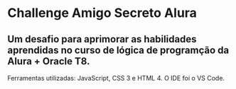# Challenge Amigo Secreto Alura
Um desafio para aprimorar as habilidades aprendidas no curso de lógica de programção da Alura + Oracle T8.
------------------------

Ferramentas utilizadas: JavaScript, CSS 3 e HTML 4. O IDE foi o VS Code.
